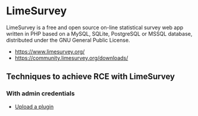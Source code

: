 # LimeSurvey

LimeSurvey is a free and open source on-line statistical survey web app written in PHP based on a MySQL, SQLite, PostgreSQL or MSSQL database, distributed under the GNU General Public License.

 - https://www.limesurvey.org/
 - https://community.limesurvey.org/downloads/

## Techniques to achieve RCE with LimeSurvey

### With admin credentials

 - [Upload a plugin](./techniques/Upload-a-plugin/README.md)

